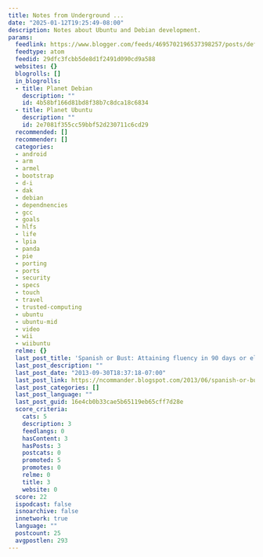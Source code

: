 ```yaml
---
title: Notes from Underground ...
date: "2025-01-12T19:25:49-08:00"
description: Notes about Ubuntu and Debian development.
params:
  feedlink: https://www.blogger.com/feeds/4695702196537398257/posts/default
  feedtype: atom
  feedid: 29dfc3fcbb5de8d1f2491d090cd9a588
  websites: {}
  blogrolls: []
  in_blogrolls:
  - title: Planet Debian
    description: ""
    id: 4b58bf166d81bd8f38b7c8dca18c6834
  - title: Planet Ubuntu
    description: ""
    id: 2e7081f355cc59bbf52d230711c6cd29
  recommended: []
  recommender: []
  categories:
  - android
  - arm
  - armel
  - bootstrap
  - d-i
  - dak
  - debian
  - dependnencies
  - gcc
  - goals
  - hlfs
  - life
  - lpia
  - panda
  - pie
  - porting
  - ports
  - security
  - specs
  - touch
  - travel
  - trusted-computing
  - ubuntu
  - ubuntu-mid
  - video
  - wii
  - wiibuntu
  relme: {}
  last_post_title: 'Spanish or Bust: Attaining fluency in 90 days or else ...'
  last_post_description: ""
  last_post_date: "2013-09-30T18:37:18-07:00"
  last_post_link: https://ncommander.blogspot.com/2013/06/spanish-or-bust-attaining-fluency-in-90.html
  last_post_categories: []
  last_post_language: ""
  last_post_guid: 16e4cb0b33cae5b65119eb65cff7d28e
  score_criteria:
    cats: 5
    description: 3
    feedlangs: 0
    hasContent: 3
    hasPosts: 3
    postcats: 0
    promoted: 5
    promotes: 0
    relme: 0
    title: 3
    website: 0
  score: 22
  ispodcast: false
  isnoarchive: false
  innetwork: true
  language: ""
  postcount: 25
  avgpostlen: 293
---
```


